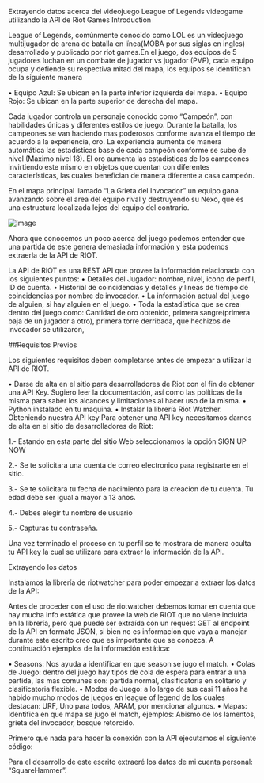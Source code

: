 Extrayendo datos acerca del videojuego League of Legends videogame utilizando la API de Riot Games
Introduction

League of Legends, comúnmente conocido como LOL es un videojuego multijugador de arena de batalla en línea(MOBA por sus siglas en ingles) desarrollado y publicado por riot games.En el juego, dos equipos de 5 jugadores luchan en un combate de jugador vs jugador (PVP), cada equipo ocupa y defiende su respectiva mitad del mapa, los equipos se identifican de la siguiente manera

  •	Equipo Azul: Se ubican en la parte inferior izquierda del mapa.
  •	Equipo Rojo: Se ubican en la parte superior de derecha del mapa.
  
Cada jugador controla un personaje conocido como “Campeón”, con habilidades únicas y diferentes estilos de juego.
Durante la batalla, los campeones se van haciendo mas poderosos conforme avanza el tiempo de acuerdo a la experiencia, oro. La experiencia aumenta de manera automática las estadísticas base de cada campeón conforme se sube de nivel (Maximo nivel 18). El oro aumenta las estadísticas de los campeones invirtiendo este mismo en objetos que cuentan con diferentes características, las cuales benefician de manera diferente a casa campeón.

En el mapa principal llamado “La Grieta del Invocador” un equipo gana avanzando sobre el area del equipo rival y destruyendo su Nexo, que es una estructura localizada lejos del equipo del contrario.

![image](https://user-images.githubusercontent.com/82690716/133826558-d8f005ca-206f-4030-acc5-b3fcfd35cdfe.png)

 
Ahora que conocemos un poco acerca del juego podemos entender que una partida de este genera demasiada información y esta podemos extraerla de la API de RIOT.

La API de RIOT es una REST API que provee la información relacionada con los siguientes puntos:
•	Detalles del Jugador: nombre, nivel, icono de perfil, ID de cuenta.
•	Historial de coincidencias y detalles y líneas de tiempo de coincidencias por nombre de invocador.
•	La información actual del juego de alguien, si hay alguien en el juego.
•	Toda la estadística que se crea dentro del juego como: Cantidad de oro obtenido, primera sangre(primera baja de un jugador a otro), primera torre derribada, que hechizos de invocador se utilizaron, 

##Requisitos Previos

Los siguientes requisitos deben completarse antes de empezar a utilizar la API de RIOT.

•	Darse de alta en el sitio para desarrolladores de Riot con el fin de obtener una API Key. Sugiero leer la documentación, así como las políticas de la misma para saber los alcances y limitaciones al hacer uso de la misma.
•	Python instalado en tu maquina.
•	Instalar la librería Riot Watcher.
Obteniendo nuestra API key
Para obtener una API key necesitamos darnos de alta en el sitio de desarrolladores de Riot:
 
1.- Estando en esta parte del sitio Web seleccionamos la opción SIGN UP NOW
    
2.- Se te solicitara una cuenta de correo electronico para registrarte en el sitio.

3.- Se te solicitara tu fecha de nacimiento para la creacion de tu cuenta. Tu edad debe ser igual a mayor a 13 años.

4.- Debes elegir tu nombre de usuario

5.- Capturas tu contraseña.
 
Una vez terminado el proceso en tu perfil se te mostrara de manera oculta tu API key la cual se utilizara para extraer la información de la API.

Extrayendo los datos

Instalamos la librería de riotwatcher para poder empezar a extraer los datos de la API:

Antes de proceder con el uso de riotwatcher debemos tomar en cuenta que hay mucha info estática que provee la web de RIOT que no viene incluida en la librería, pero que puede ser extraída con un request GET al endpoint de la API en formato JSON, si bien no es informacion que vaya a manejar durante este escrito creo que es importante que se conozca.
A continuación ejemplos de la información estática:

•	Seasons: Nos ayuda a identificar en que season se jugo el match.
•	Colas de Juego: dentro del juego hay tipos de cola de espera para entrar a una partida, las mas comunes son: partida normal, clasificatoria en solitario y clasificatoria flexible.
•	Modos de Juego: a lo largo de sus casi 11 años ha habido mucho modos de juegos en league of legend de los cuales destacan: URF, Uno para todos, ARAM, por mencionar algunos.
•	Mapas: Identifica en que mapa se jugo el match, ejemplos: Abismo de los lamentos, grieta del invocador, bosque retorcido.

Primero que nada para hacer la conexión con la API ejecutamos el siguiente código:

Para el desarrollo de este escrito extraeré los datos de mi cuenta personal: “SquareHammer”.


